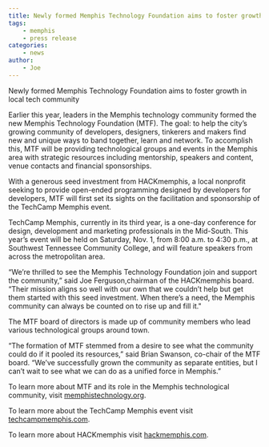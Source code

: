 ```yaml
---
title: Newly formed Memphis Technology Foundation aims to foster growth in local tech community
tags:
    - memphis
    - press release
categories:
    - news
author:
    - Joe
---
```

Newly formed Memphis Technology Foundation aims to foster growth in local tech community

Earlier this year, leaders in the Memphis technology community formed the new Memphis Technology Foundation (MTF). The goal: to help the city’s growing community of developers, designers, tinkerers and makers find new and unique ways to band together, learn and network. To accomplish this, MTF will be providing technological groups and events in the Memphis area with strategic resources including mentorship, speakers and content, venue contacts and financial sponsorships.

With a generous seed investment from HACKmemphis, a local nonprofit seeking to provide open-ended programming designed by developers for developers, MTF will first set its sights on the facilitation and sponsorship of the TechCamp Memphis event.

TechCamp Memphis, currently in its third year, is a one-day conference for design, development and marketing professionals in the Mid-South. This year’s event will be held on Saturday, Nov. 1, from 8:00 a.m. to 4:30 p.m., at Southwest Tennessee Community College, and will feature speakers from across the metropolitan area.

“We’re thrilled to see the Memphis Technology Foundation join and support the community,” said Joe Ferguson,chairman of the HACKmemphis board. “Their mission aligns so well with our own that we couldn’t help but get them started with this seed investment. When there’s a need, the Memphis community can always be counted on to rise up and fill it."

The MTF board of directors is made up of community members who lead various technological groups around town.

“The formation of MTF stemmed from a desire to see what the community could do if it pooled its resources,” said Brian Swanson, co-chair of the MTF board. “We’ve successfully grown the community as separate entities, but I can’t wait to see what we can do as a unified force in Memphis.”

To learn more about MTF and its role in the Memphis technological community, visit [memphistechnology.org](http://memphistechnology.org).

To learn more about the TechCamp Memphis event visit [techcampmemphis.com](techcampmemphis.com).

To learn more about HACKmemphis visit [hackmemphis.com](http://hackmemphis.com).